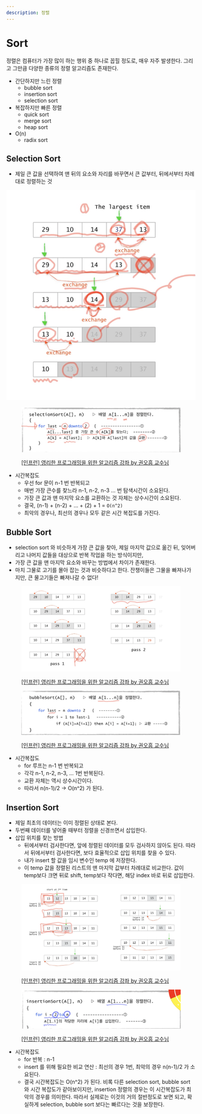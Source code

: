 ```yaml
---
description: 정렬
---
```


# Sort

정렬은 컴퓨터가 가장 많이 하는 행위 중 하나로 꼽힐 정도로, 매우 자주 발생한다. 그리고 그만큼 다양한 종류의 정렬 알고리즘도 존재한다.&#x20;

* 간단하지만 느린 정렬&#x20;
  * bubble sort
  * insertion sort&#x20;
  * selection sort&#x20;
* 복잡하지만 빠른 정렬&#x20;
  * quick sort
  * merge sort
  * heap sort&#x20;
* O(n)
  * radix sort&#x20;



## Selection Sort

* 제일 큰 값을 선택하여 맨 뒤의 요소와 자리를 바꾸면서 큰 값부터, 뒤에서부터 차례대로 정렬하는 것&#x20;

<img src="../../../.gitbook/assets/image (22) (1).png" alt="[인프런] 영리한 프로그래밍을 위한 알고리즘 강좌 by 권오흠 교수님" data-size="original">

<figure><img src="../../../.gitbook/assets/image (18) (1) (3).png" alt=""><figcaption><p><a href="https://www.inflearn.com/course/%EC%95%8C%EA%B3%A0%EB%A6%AC%EC%A6%98-%EA%B0%95%EC%A2%8C">[인프런] 영리한 프로그래밍을 위한 알고리즘 강좌 by 권오흠 교수님</a></p></figcaption></figure>

* 시간복잡도&#x20;
  * 우선 for 문이 n-1 번 반복되고&#x20;
  * 매번 가장 큰수를 찾느라 n-1, n-2, n-3 ... 번 탐색시간이 소요된다.&#x20;
  * 가장 큰 값과 맨 마지막 요소를 교환하는 것 자체는 상수시간이 소요된다.&#x20;
  * 결국, (n-1) + (n-2) + ... + (2) + 1 = `O(n^2)`
  * 최악의 경우나, 최선의 경우나 모두 같은 시간 복잡도를 가진다.&#x20;



## Bubble Sort&#x20;

* selection sort 와 비슷하게 가장 큰 값을 찾아, 제일 마지막 값으로 옮긴 뒤, 잊어버리고 나머지 값들을 대상으로 반복 작업을 하는 방식이지만,&#x20;
* 가장 큰 값을 맨 마지막 요소와 바꾸는 방법에서 차이가 존재한다.&#x20;
* 마치 그물로 고기를 몰아 잡는 것과 비슷하다고 한다. 잔챙이들은 그물을 빠져나가지만, 큰 물고기들은 빠져나갈 수 없다!&#x20;

<figure><img src="../../../.gitbook/assets/image (4) (1) (6) (1).png" alt=""><figcaption><p><a href="https://www.inflearn.com/course/%EC%95%8C%EA%B3%A0%EB%A6%AC%EC%A6%98-%EA%B0%95%EC%A2%8C">[인프런] 영리한 프로그래밍을 위한 알고리즘 강좌 by 권오흠 교수님</a></p></figcaption></figure>

<figure><img src="../../../.gitbook/assets/image (28) (1).png" alt=""><figcaption><p><a href="https://www.inflearn.com/course/%EC%95%8C%EA%B3%A0%EB%A6%AC%EC%A6%98-%EA%B0%95%EC%A2%8C">[인프런] 영리한 프로그래밍을 위한 알고리즘 강좌 by 권오흠 교수님</a></p></figcaption></figure>

* 시간복잡도&#x20;
  * for 루프는 n-1 번 반복되고&#x20;
  * 각각 n-1, n-2, n-3, ... 1번 반복된다.&#x20;
  * 교환 자체는 역시 상수시간이다.&#x20;
  * 따라서 n(n-1)/2 -> O(n^2) 가 된다.&#x20;



## Insertion Sort

* 제일 최초의 데이터는 이미 정렬된 상태로 본다.&#x20;
* 두번째 데이터를 넣어줄 때부터 정렬을 신경쓰면서 삽입한다.&#x20;
* 삽입 위치를 찾는 방법&#x20;
  * 뒤에서부터 검사한다면, 앞에 정렬된 데이터를 모두 검사하지 않아도 된다. 따라서 뒤에서부터 검사한다면, 보다 효율적으로 삽입 위치를 찾을 수 있다.&#x20;
  * 내가 insert 할 값을 임시 변수인 temp 에 저장한다.&#x20;
  * 이 temp 값을 정렬된 리스트의 맨 마지막 값부터 차례대로 비교한다. 값이 temp보다 크면 뒤로 shift, temp보다 작다면, 해당 index 바로 뒤로 삽입한다.&#x20;

<figure><img src="../../../.gitbook/assets/image (6) (1) (4) (1).png" alt=""><figcaption><p><a href="https://www.inflearn.com/course/%EC%95%8C%EA%B3%A0%EB%A6%AC%EC%A6%98-%EA%B0%95%EC%A2%8C">[인프런] 영리한 프로그래밍을 위한 알고리즘 강좌 by 권오흠 교수님</a></p></figcaption></figure>

<figure><img src="../../../.gitbook/assets/image (16) (1) (3).png" alt=""><figcaption><p><a href="https://www.inflearn.com/course/%EC%95%8C%EA%B3%A0%EB%A6%AC%EC%A6%98-%EA%B0%95%EC%A2%8C">[인프런] 영리한 프로그래밍을 위한 알고리즘 강좌 by 권오흠 교수님</a></p></figcaption></figure>

* 시간복잡도&#x20;
  * for 반복 : n-1&#x20;
  * insert 를 위해 필요한 비교 연산 : 최선의 경우 1번, 최악의 경우 n(n-1)/2 가 소요된다.&#x20;
  * 결국 시간복잡도는 O(n^2) 가 된다. 비록 다른 selection sort, bubble sort 와 시간 복잡도가 같아보이지만, insertion 정렬의 경우는 이 시간복잡도가 최악의 경우를 의미한다. 따라서 실제로는 이것의 거의 절반정도로 보면 되고, 확실하게 selection, bubble sort 보다는 빠르다는 것을 보장한다.&#x20;

